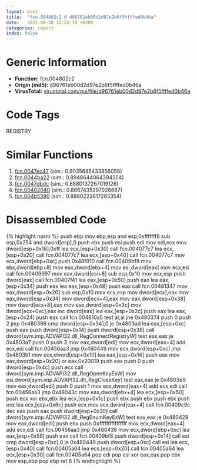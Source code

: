 ```yaml
---
layout: post
title:  "fcn.004802c2 @ d96761eb00d2d97e2b6f5ffffed0b46a"
date:   2021-08-30 15:52:19 +0300
categories: report
index: false
---
```


# Generic Information
- **Function:** fcn.004802c2
- **Origin (md5):** d96761eb00d2d97e2b6f5ffffed0b46a
- **VirusTotal:** [virustotal.com/gui/file/d96761eb00d2d97e2b6f5ffffed0b46a][virustotal_ref]

# Code Tags
<span class="tag" id="REGISTRY">REGISTRY</span>


# Similar Functions

1. [fcn.0047ec47][similar_1_ref] (sim.: 0.9035685433856058)
2. [fcn.0044ba22][similar_2_ref] (sim.: 0.8948644064394354)
3. [fcn.0047dbdc][similar_3_ref] (sim.: 0.8880137267019126)
4. [fcn.00402040][similar_4_ref] (sim.: 0.8867435297028887)
5. [fcn.004b5390][similar_5_ref] (sim.: 0.8860222617265354)


# Disassembled Code

{% highlight nasm %}
push ebp
mov ebp,esp
and esp,0xfffffff8
sub esp,0x254
and dword[esp],0
push ebx
push esi
push edi
mov edi,ecx
mov dword[esp+0x18],0xff
lea ecx,[esp+0x30]
call fcn.004077c7
lea ecx,[esp+0x20]
call fcn.004077c7
lea ecx,[esp+0x40]
call fcn.004077c7
mov ecx,dword[ebp+0xc]
push 0x48f910
call fcn.00409bf8
mov ebx,dword[ebp+8]
mov eax,dword[ebx+4]
mov esi,dword[eax]
mov ecx,esi
call fcn.00409997
mov eax,dword[esi+8]
sub esp,0x10
mov ecx,esp
push dword[eax]
call fcn.00407f41
lea eax,[esp+0x50]
push eax
lea eax,[esp+0x34]
push eax
lea eax,[esp+0x48]
push eax
call fcn.00481347
mov eax,dword[esp+0x20]
sub esp,0x10
mov ecx,esp
mov dword[ecx],eax
mov eax,dword[esp+0x34]
mov dword[ecx+4],eax
mov eax,dword[esp+0x38]
mov dword[ecx+8],eax
mov eax,dword[esp+0x3c]
mov dword[ecx+0xc],eax
inc dword[eax]
lea eax,[esp+0x2c]
push eax
lea eax,[esp+0x24]
push eax
call fcn.004810a5
test al,al
jne 0x480374
push 0
push 2
jmp 0x480396
cmp dword[esp+0x34],0
je 0x4803ad
lea eax,[esp+0xc]
push eax
push dword[esp+0x14]
push dword[esp+0x38]
call dword[sym.imp.ADVAPI32.dll_RegConnectRegistryW]
test eax,eax
je 0x4803a7
push 0
push 3
mov eax,dword[edi]
mov ecx,dword[eax+4]
add ecx,edi
call fcn.00456aa3
jmp 0x480449
mov ecx,dword[esp+0xc]
jmp 0x4803b1
mov ecx,dword[esp+0x10]
lea eax,[esp+0x14]
push eax
mov eax,dword[esp+0x20]
or eax,0x20019
push eax
push 0
push dword[esp+0x4c]
push ecx
call dword[sym.imp.ADVAPI32.dll_RegOpenKeyExW]
mov esi,dword[sym.imp.ADVAPI32.dll_RegCloseKey]
test eax,eax
je 0x4803e9
mov eax,dword[edi]
push 0
push 1
mov ecx,dword[eax+4]
add ecx,edi
call fcn.00456aa3
jmp 0x48043c
mov eax,dword[ebx+4]
lea ecx,[esp+0x50]
push ecx
xor ebx,ebx
lea ecx,[esp+0x1c]
push ebx
push ebx
push ebx
push ecx
lea ecx,[esp+0x6c]
push ecx
mov ecx,dword[eax+4]
call fcn.00409c9c
dec eax
push eax
push dword[esp+0x30]
call dword[sym.imp.ADVAPI32.dll_RegEnumKeyExW]
test eax,eax
je 0x480429
mov eax,dword[edi]
push ebx
push 0xffffffffffffffff
mov ecx,dword[eax+4]
add ecx,edi
call fcn.00456aa3
jmp 0x480436
mov ecx,dword[ebp+0xc]
lea eax,[esp+0x58]
push eax
call fcn.00409bf8
push dword[esp+0x14]
call esi
cmp dword[esp+0xc],0
je 0x480449
push dword[esp+0xc]
call esi
lea ecx,[esp+0x40]
call fcn.00405a64
lea ecx,[esp+0x20]
call fcn.00405a64
lea ecx,[esp+0x30]
call fcn.00405a64
pop edi
pop esi
xor eax,eax
pop ebx
mov esp,ebp
pop ebp
ret 8
{% endhighlight %}


[similar_1_ref]: /report/fcn.0047ec47@d96761eb00d2d97e2b6f5ffffed0b46a
[similar_2_ref]: /report/fcn.0044ba22@0b645351d6df77d56852ad106e75fced
[similar_3_ref]: /report/fcn.0047dbdc@d96761eb00d2d97e2b6f5ffffed0b46a
[similar_4_ref]: /report/fcn.00402040@9c2b894b84f59672d8be2e984066f76f
[similar_5_ref]: /report/fcn.004b5390@9c2b894b84f59672d8be2e984066f76f
[virustotal_ref]: https://www.virustotal.com/gui/file/d96761eb00d2d97e2b6f5ffffed0b46a